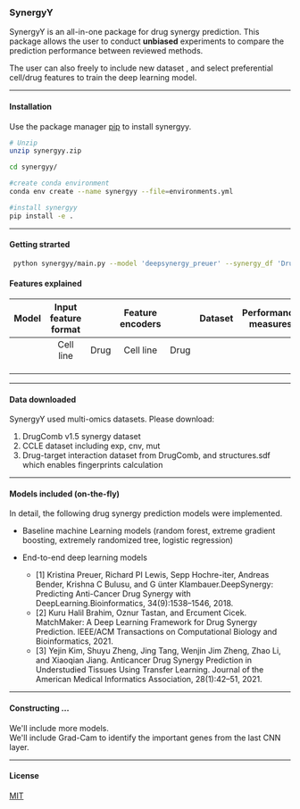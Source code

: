 ### SynergyY

SynergyY is an all-in-one package for drug synergy prediction. This package allows the user to conduct **unbiased** experiments to compare the prediction performance between reviewed methods.  

The user can also freely to include new dataset , and select preferential cell/drug features to train the deep learning model.
****

#### Installation

Use the package manager [pip](https://pip.pypa.io/en/stable/) to install synergyy.

```bash
# Unzip 
unzip synergyy.zip

cd synergyy/

#create conda environment
conda env create --name synergyy --file=environments.yml

#install synergyy
pip install -e .

```
****

#### Getting strarted

```bash
 python synergyy/main.py --model 'deepsynergy_preuer' --synergy_df 'DrugComb' --train_test_mode train
```

#### Features explained
| Model |  Input feature format      || Feature encoders       || Dataset | Performance measures | Ref. |
| ------|:--------------------:|:----:|:----------------:|:----:|:-------:|:--------------------:|-----:|
|       | Cell line            | Drug | Cell line        | Drug |         |                      |      |
|       |                      |      |                  |      |         |                      |      |
|       |                      |      |                  |      |         |                      |      |
|       |                      |      |                  |      |         |                      |      |

****
#### Data downloaded
SynergyY used multi-omics datasets. Please download:  
1. DrugComb v1.5 synergy dataset 
2. CCLE dataset including exp, cnv, mut
3. Drug-target interaction dataset from DrugComb,  and structures.sdf which  enables fingerprints calculation
****

#### Models included (on-the-fly)
In detail, the following drug synergy prediction models were implemented.
- Baseline machine Learning models (random forest, extreme gradient boosting, extremely randomized tree, logistic regression)

- End-to-end deep learning models
    - [1] Kristina Preuer, Richard PI Lewis, Sepp Hochre-iter, Andreas Bender, Krishna C Bulusu, and G ̈unter Klambauer.DeepSynergy: Predicting Anti-Cancer Drug Synergy with DeepLearning.Bioinformatics, 34(9):1538–1546, 2018.
    - [2] Kuru Halil Brahim, Oznur Tastan, and Ercument Cicek. MatchMaker: A Deep Learning Framework 
    for Drug Synergy Prediction. IEEE/ACM Transactions on Computational Biology and Bioinformatics, 2021.
    - [3] Yejin Kim, Shuyu Zheng, Jing Tang, Wenjin Jim Zheng, Zhao Li, and Xiaoqian Jiang. Anticancer Drug Synergy
    Prediction in Understudied Tissues Using Transfer Learning. Journal of the American Medical Informatics Association, 28(1):42–51, 2021.
****

#### Constructing ...
We'll include more models.  
We'll include Grad-Cam to identify the important genes from the last CNN layer.
****
#### License
[MIT](https://choosealicense.com/licenses/mit/)
